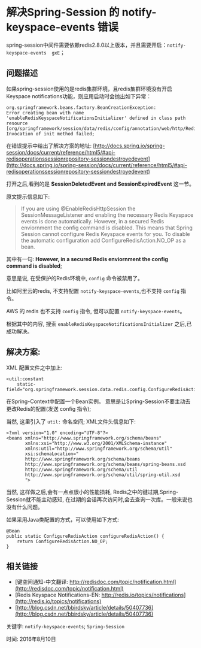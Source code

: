 # 解决Spring-Session 的 notify-keyspace-events 错误


spring-session中间件需要依赖redis2.8.0以上版本，并且需要开启：`notify-keyspace-events  gxE`；


## 问题描述

如果spring-session使用的是redis集群环境，且redis集群环境没有开启Keyspace notifications功能，则应用启动时会抛出如下异常：


	org.springframework.beans.factory.BeanCreationException: 
	Error creating bean with name 'enableRedisKeyspaceNotificationsInitializer' defined in class path resource 
	[org/springframework/session/data/redis/config/annotation/web/http/RedisHttpSessionConfiguration.class]: 
	Invocation of init method failed;


在错误提示中给出了解决方案的地址: [http://docs.spring.io/spring-session/docs/current/reference/html5/#api-redisoperationssessionrepository-sessiondestroyedevent](http://docs.spring.io/spring-session/docs/current/reference/html5/#api-redisoperationssessionrepository-sessiondestroyedevent)

打开之后,看到的是 **SessionDeletedEvent and SessionExpiredEvent** 这一节。

原文提示信息如下:

> If you are using @EnableRedisHttpSession the SessionMessageListener and enabling the necessary Redis Keyspace events is done automatically. However, in a secured Redis enviornment the config command is disabled. This means that Spring Session cannot configure Redis Keyspace events for you. To disable the automatic configuration add ConfigureRedisAction.NO_OP as a bean.

其中有一句: **However, in a secured Redis enviornment the config command is disabled**;

意思是说, 在受保护的Redis环境中, `config` 命令被禁用了。

比如阿里云的redis, 不支持配置 `notify-keyspace-events`,也不支持 `config` 指令。

AWS 的 redis 也不支持 `config` 指令, 但可以配置 `notify-keyspace-events`。


根据其中的内容, 搜索 `enableRedisKeyspaceNotificationsInitializer` 之后,已成功解决。

## 解决方案: 

XML 配置文件之中加上:

	<util:constant
	    static-field="org.springframework.session.data.redis.config.ConfigureRedisAction.NO_OP"/>

在Spring-Context中配置一个Bean实例。 意思是让Spring-Session不要主动去更改Redis的配置(发送 config 指令); 

当然, 这里引入了 `util:` 命名空间;  XML文件头信息如下:



```
<?xml version="1.0" encoding="UTF-8"?>
<beans xmlns="http://www.springframework.org/schema/beans"
       xmlns:xsi="http://www.w3.org/2001/XMLSchema-instance"
       xmlns:util="http://www.springframework.org/schema/util"
       xsi:schemaLocation="
       http://www.springframework.org/schema/beans 
       http://www.springframework.org/schema/beans/spring-beans.xsd
       http://www.springframework.org/schema/util
       http://www.springframework.org/schema/util/spring-util.xsd
       ">
```



当然, 这样做之后,会有一点点很小的性能损耗, Redis之中的键过期,Spring-Session就不能主动感知, 在过期的会话再次访问时,会去查询一次库。一般来说也没有什么问题。


如果采用Java类配置的方式，可以使用如下方式: 

	@Bean
	public static ConfigureRedisAction configureRedisAction() {
	    return ConfigureRedisAction.NO_OP;
	}



## 相关链接



- [键空间通知-中文翻译: http://redisdoc.com/topic/notification.html](http://redisdoc.com/topic/notification.html)
- [Redis Keyspace Notifications-EN: http://redis.io/topics/notifications](http://redis.io/topics/notifications)
- [http://blog.csdn.net/bbirdsky/article/details/50407736](http://blog.csdn.net/bbirdsky/article/details/50407736)




关键字: `notify-keyspace-events`; `Spring-Session`



时间: 2016年8月10日